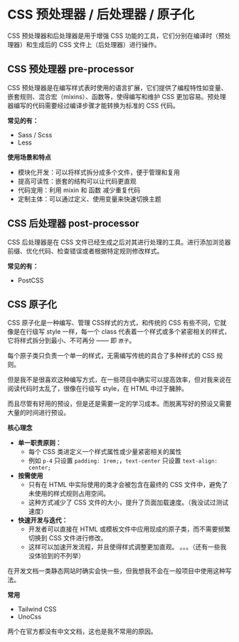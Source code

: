 # CSS 预处理器 / 后处理器 / 原子化

CSS 预处理器和后处理器是用于增强 CSS 功能的工具，它们分别在编译时（预处理器）和生成后的 CSS 文件上（后处理器）进行操作。

## CSS 预处理器 pre-processor

CSS 预处理器是在编写样式表时使用的语言扩展，它们提供了编程特性如变量、嵌套规则、混合宏（mixins）、函数等，使得编写和维护 CSS 更加容易。预处理器编写的代码需要经过编译步骤才能转换为标准的 CSS 代码。

**常见的有：**

- Sass / Scss
- Less

**使用场景和特点**

- 模块化开发：可以将样式拆分成多个文件，便于管理和复用
- 提高可读性：嵌套的结构可以让代码更直观
- 代码宠用：利用 mixin 和 函数 减少重复代码
- 定制主体：可以通过定义、使用变量来快速切换主题

## CSS 后处理器 post-processor

CSS 后处理器是在 CSS 文件已经生成之后对其进行处理的工具。进行添加浏览器前缀、优化代码、检查错误或者根据特定规则修改样式。

**常见的有：**

- PostCSS

## CSS 原子化

CSS 原子化是一种编写、管理 CSS样式的方式，和传统的 CSS 有些不同，它就像是在行级写 style 一样，每一个 class 代表着一个样式或多个紧密相关的样式，它将样式拆分到最小、不可再分 —— 即 `原子`。

每个原子类只负责一个单一的样式，无需编写传统的具合了多种样式的 CSS 规则。

但是我不是很喜欢这种编写方式，在一些项目中确实可以提高效率，但对我来说在阅读代码时太乱了，很像在行级写 style，在 HTML 中过于臃肿。

而且尽管有好用的预设，但是还是需要一定的学习成本。而脱离写好的预设又需要大量的时间进行预设。

**核心理念**

- **单一职责原则：**
  - 每个 CSS 类进定义一个样式属性或少量紧密相关的属性
  - 例如 `p-4` 只设置 `padding: 1rem;`，`text-center` 只设置 `text-align: center;`
- **按需使用**
  - 只有在 HTML 中实际使用的类才会被包含在最终的 CSS 文件中，避免了未使用的样式规则占用空间。
  - 这种方式减少了 CSS 文件的大小，提升了页面加载速度。（我没试过测试速度）
- **快速开发与迭代：**
  - 开发者可以直接在 HTML 或模板文件中应用现成的原子类，而不需要频繁切换到 CSS 文件进行修改。
  - 这样可以加速开发流程，并且使得样式调整更加直观。
。。。（还有一些我没体验到的不列举）

在开发文档一类静态网站时确实会快一些，但我想我不会在一般项目中使用这种写法。

**常用**

- Tailwind CSS
- UnoCss

两个在官方都没有中文文档，这也是我不常用的原因。
